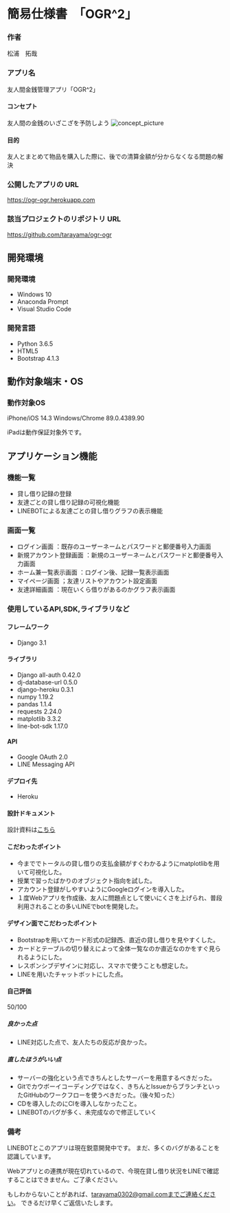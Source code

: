 # 簡易仕様書　「OGR^2」

### 作者
松浦　拓哉

### アプリ名
友人間金銭管理アプリ「OGR^2」

#### コンセプト
友人間の金銭のいざこざを予防しよう
<img src="https://github.com/tarayama/pictures/blob/main/OGR%5E2_concept_image.jpg" alt="concept_picture" title="slide">

#### 目的
友人とまとめて物品を購入した際に、後での清算金額が分からなくなる問題の解決


### 公開したアプリの URL
https://ogr-ogr.herokuapp.com

### 該当プロジェクトのリポジトリ URL
https://github.com/tarayama/ogr-ogr

## 開発環境
### 開発環境
- Windows 10
- Anaconda Prompt
- Visual Studio Code

### 開発言語
- Python 3.6.5
- HTML5
- Bootstrap 4.1.3

## 動作対象端末・OS
### 動作対象OS
iPhone/iOS 14.3
Windows/Chrome 89.0.4389.90

iPadは動作保証対象外です。

## アプリケーション機能

### 機能一覧
- 貸し借り記録の登録
- 友達ごとの貸し借り記録の可視化機能
- LINEBOTによる友達ごとの貸し借りグラフの表示機能

### 画面一覧
- ログイン画面 ：既存のユーザーネームとパスワードと郵便番号入力画面
- 新規アカウント登録画面 ：新規のユーザーネームとパスワードと郵便番号入力画面
- ホーム兼一覧表示画面 ：ログイン後、記録一覧表示画面
- マイページ画面 ；友達リストやアカウント設定画面
- 友達詳細画面 ：現在いくら借りがあるのかグラフ表示画面

### 使用しているAPI,SDK,ライブラリなど
#### フレームワーク
- Django 3.1
  
#### ライブラリ
- Django all-auth 0.42.0
- dj-database-url 0.5.0
- django-heroku 0.3.1
- numpy 1.19.2
- pandas 1.1.4
- requests 2.24.0
- matplotlib 3.3.2
- line-bot-sdk 1.17.0

#### API
- Google OAuth 2.0
- LINE Messaging API

#### デプロイ先
- Heroku

#### 設計ドキュメント
設計資料は<a href="https://github.com/tarayama/pictures/blob/main/OGR%5E2%E8%A8%AD%E8%A8%88%E8%B3%87%E6%96%99.pdf">こちら</a>

#### こだわったポイント
- 今まででトータルの貸し借りの支払金額がすぐわかるようにmatplotlibを用いて可視化した。
- 授業で習ったばかりのオブジェクト指向を</a>試した。
- アカウント登録がしやすいようにGoogleログインを導入した。
- １度Webアプリを作成後、友人に問題点として使いにくさを上げられ、普段利用されることの多いLINEでbotを開発した。

#### デザイン面でこだわったポイント
- Bootstrapを用いてカード形式の記録西、直近の貸し借りを見やすくした。
- カードとテーブルの切り替えによって全体一覧なのか直近なのかをすぐ見られるようにした。
- レスポンシブデザインに対応し、スマホで使うことも想定した。
- LINEを用いたチャットボットにした点。

#### 自己評価
50/100

##### 良かった点
- LINE対応した点で、友人たちの反応が良かった。

##### 直したほうがいい点
- サーバーの強化という点できちんとしたサーバーを用意するべきだった。
- Gitでカウボーイコーディングではなく、きちんとIssueからブランチといったGitHubのワークフローを使うべきだった。（後々知った）
- CDを導入したのにCIを導入しなかったこと。
- LINEBOTのバグが多く、未完成なので修正していく


### 備考
LINEBOTとこのアプリは現在鋭意開発中です。
まだ、多くのバグがあることを認識しています。


Webアプリとの連携が現在切れているので、今現在貸し借り状況をLINEで確認することはできません。ご了承ください。


もしわからないことがあれば、tarayama0302@gmail.comまでご連絡ください。
できるだけ早くご返信いたします。

